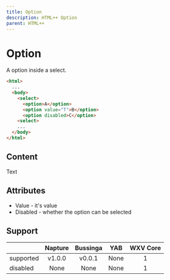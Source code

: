 ```yaml
---
title: Option
description: HTML++ Option
parent: HTML++
---
```

# Option

A option inside a select.

```html
<html>
  ...
  <body>
    <select>
      <option>A</option>
      <option value="T">B</option>
      <option disabled>C</option>
    <select>
    ...
  </body>
</html>
```

## Content

Text

## Attributes

- Value - it's value
- Disabled - whether the option can be selected

## Support

|           | Napture                  | Bussinga                 | YAB                    | WXV Core            |
| --------- | :----------------------: | :----------------------: | :--------------------: | :-----------------: |
| supported | <span full>v1.0.0</span> | <span full>v0.0.1</span> | <span none>None</span> | <span full>1</span> |
| disabled  | <span none>None</span>   | <span none>None</span>   | <span none>None</span> | <span full>1</span> |
